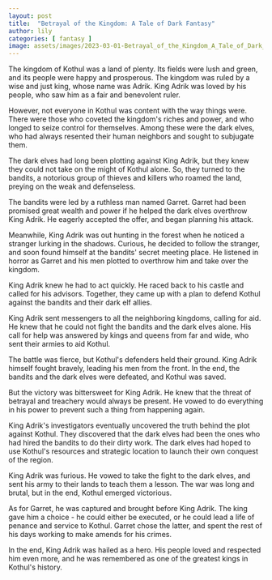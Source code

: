 ```yaml
---
layout: post
title:  "Betrayal of the Kingdom: A Tale of Dark Fantasy"
author: lily
categories: [ fantasy ]
image: assets/images/2023-03-01-Betrayal_of_the_Kingdom_A_Tale_of_Dark_Fantasy.png
---
```




The kingdom of Kothul was a land of plenty. Its fields were lush and green, and its people were happy and prosperous. The kingdom was ruled by a wise and just king, whose name was Adrik. King Adrik was loved by his people, who saw him as a fair and benevolent ruler.

However, not everyone in Kothul was content with the way things were. There were those who coveted the kingdom's riches and power, and who longed to seize control for themselves. Among these were the dark elves, who had always resented their human neighbors and sought to subjugate them.

The dark elves had long been plotting against King Adrik, but they knew they could not take on the might of Kothul alone. So, they turned to the bandits, a notorious group of thieves and killers who roamed the land, preying on the weak and defenseless.

The bandits were led by a ruthless man named Garret. Garret had been promised great wealth and power if he helped the dark elves overthrow King Adrik. He eagerly accepted the offer, and began planning his attack.

Meanwhile, King Adrik was out hunting in the forest when he noticed a stranger lurking in the shadows. Curious, he decided to follow the stranger, and soon found himself at the bandits' secret meeting place. He listened in horror as Garret and his men plotted to overthrow him and take over the kingdom.

King Adrik knew he had to act quickly. He raced back to his castle and called for his advisors. Together, they came up with a plan to defend Kothul against the bandits and their dark elf allies.

King Adrik sent messengers to all the neighboring kingdoms, calling for aid. He knew that he could not fight the bandits and the dark elves alone. His call for help was answered by kings and queens from far and wide, who sent their armies to aid Kothul.

The battle was fierce, but Kothul's defenders held their ground. King Adrik himself fought bravely, leading his men from the front. In the end, the bandits and the dark elves were defeated, and Kothul was saved.

But the victory was bittersweet for King Adrik. He knew that the threat of betrayal and treachery would always be present. He vowed to do everything in his power to prevent such a thing from happening again.

King Adrik's investigators eventually uncovered the truth behind the plot against Kothul. They discovered that the dark elves had been the ones who had hired the bandits to do their dirty work. The dark elves had hoped to use Kothul's resources and strategic location to launch their own conquest of the region.

King Adrik was furious. He vowed to take the fight to the dark elves, and sent his army to their lands to teach them a lesson. The war was long and brutal, but in the end, Kothul emerged victorious.

As for Garret, he was captured and brought before King Adrik. The king gave him a choice - he could either be executed, or he could lead a life of penance and service to Kothul. Garret chose the latter, and spent the rest of his days working to make amends for his crimes.

In the end, King Adrik was hailed as a hero. His people loved and respected him even more, and he was remembered as one of the greatest kings in Kothul's history.
